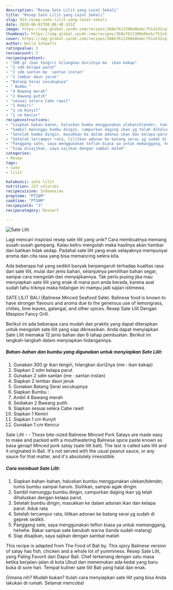 ```yaml
---
description: "Resep Sate Lilit yang Lezat Sekali"
title: "Resep Sate Lilit yang Lezat Sekali"
slug: 923-resep-sate-lilit-yang-lezat-sekali
date: 2020-06-01T08:00:40.915Z
image: https://img-global.cpcdn.com/recipes/3b8e7611390e0beb/751x532cq70/sate-lilit-foto-resep-utama.jpg
thumbnail: https://img-global.cpcdn.com/recipes/3b8e7611390e0beb/751x532cq70/sate-lilit-foto-resep-utama.jpg
cover: https://img-global.cpcdn.com/recipes/3b8e7611390e0beb/751x532cq70/sate-lilit-foto-resep-utama.jpg
author: Della Schwartz
ratingvalue: 3
reviewcount: 5
recipeingredient:
- "300 gr ikan tengiri hilangkan duri2nya me  ikan kakap"
- "2 sdm kelapa parut"
- "2 sdm santan me  santan instan"
- "2 lembar daun jeruk"
- "Batang Serai secukupnya"
- " Bumbu "
- "4 Bawang merah"
- "2 Bawang putih"
- "sesuai selera Cabe rawit"
- "1 Kemiri"
- "1 cm Kunyit"
- "1 cm Kencur"
recipeinstructions:
- "Siapkan bahan-bahan, haluskan bumbu menggunakan ulekan/blender, tumis bumbu sampai harum. Sisihkan, sampai agak dingin."
- "Sambil menunggu bumbu dingin, campurkan daging ikan yg telah dihaluskan dengan kelapa parut."
- "Setelah bumbu dingin, masukkan ke dalam adonan ikan dan kelapa parut. Aduk rata"
- "Setelah tercampur rata, lilitkan adonan ke batang serai yg sudah di geprek sedikit."
- "Panggang sate, saya menggunakan teflon biasa ya untuk memanggang, hehehe. Bakar sampai sate berubah warna (tanda sudah matang)"
- "Siap disajikan, saya sajikan dengan sambal matah"
categories:
- Resep
tags:
- sate
- lilit

katakunci: sate lilit 
nutrition: 217 calories
recipecuisine: Indonesian
preptime: "PT28M"
cooktime: "PT50M"
recipeyield: "3"
recipecategory: Dessert

---
```



![Sate Lilit](https://img-global.cpcdn.com/recipes/3b8e7611390e0beb/751x532cq70/sate-lilit-foto-resep-utama.jpg)

Lagi mencari inspirasi resep sate lilit yang unik? Cara membuatnya memang susah-susah gampang. Kalau keliru mengolah maka hasilnya akan hambar dan bahkan tidak sedap. Padahal sate lilit yang enak selayaknya mempunyai aroma dan cita rasa yang bisa memancing selera kita.

Ada beberapa hal yang sedikit banyak berpengaruh terhadap kualitas rasa dari sate lilit, mulai dari jenis bahan, selanjutnya pemilihan bahan segar, sampai cara mengolah dan menyajikannya. Tak perlu pusing jika mau menyiapkan sate lilit yang enak di mana pun anda berada, karena asal sudah tahu triknya maka hidangan ini mampu jadi sajian istimewa.

SATE LILIT BALI (Balinese Minced Seafood Sate). Balinese food is known to have stronger flavours and aroma due to the generous use of lemongrass, chilies, lime leaves, galangal, and other spices. Resep Sate Lilit Dengan Maspion Fancy Grill.


Berikut ini ada beberapa cara mudah dan praktis yang dapat diterapkan untuk mengolah sate lilit yang siap dikreasikan. Anda dapat menyiapkan Sate Lilit memakai 12 jenis bahan dan 6 tahap pembuatan. Berikut ini langkah-langkah dalam menyiapkan hidangannya.

<!--inarticleads1-->

##### Bahan-bahan dan bumbu yang digunakan untuk menyiapkan Sate Lilit:

1. Gunakan 300 gr ikan tengiri, hilangkan duri2nya (me : ikan kakap)
1. Siapkan 2 sdm kelapa parut
1. Gunakan 2 sdm santan (me : santan instan)
1. Siapkan 2 lembar daun jeruk
1. Gunakan Batang Serai secukupnya
1. Siapkan  Bumbu :
1. Ambil 4 Bawang merah
1. Sediakan 2 Bawang putih
1. Siapkan sesuai selera Cabe rawit
1. Siapkan 1 Kemiri
1. Siapkan 1 cm Kunyit
1. Gunakan 1 cm Kencur


Sate Lilit - - These bite-sized Balinese Minced Pork Satays are made easy to make and packed with a mouthwatering Balinese spice paste known as basa genap! Minced pork satay (sate lilit bali). The last is called sate lilit and it originated in Bali. It&#39;s not served with the usual peanut sauce, or any sauce for that matter, and it&#39;s absolutely irresistible. 

<!--inarticleads2-->

##### Cara membuat Sate Lilit:

1. Siapkan bahan-bahan, haluskan bumbu menggunakan ulekan/blender, tumis bumbu sampai harum. Sisihkan, sampai agak dingin.
1. Sambil menunggu bumbu dingin, campurkan daging ikan yg telah dihaluskan dengan kelapa parut.
1. Setelah bumbu dingin, masukkan ke dalam adonan ikan dan kelapa parut. Aduk rata
1. Setelah tercampur rata, lilitkan adonan ke batang serai yg sudah di geprek sedikit.
1. Panggang sate, saya menggunakan teflon biasa ya untuk memanggang, hehehe. Bakar sampai sate berubah warna (tanda sudah matang)
1. Siap disajikan, saya sajikan dengan sambal matah


This recipe is adapted from The Food of Bali by. This spicy Balinese version of satay has fish, chicken and a whole lot of yumminess. Resep Sate Lilit, yang Paling Favorit dari Dapur Bali. Chef terkenang dengan satu masa ketika berjalan-jalan di kota Ubud dan menemukan ada kedai yang baru buka di sore hari. Tempat kuliner sate lilit Bali yang halal dan enak. 

Gimana nih? Mudah bukan? Itulah cara menyiapkan sate lilit yang bisa Anda lakukan di rumah. Selamat mencoba!
